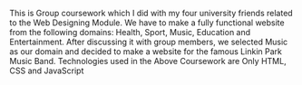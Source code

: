 This is Group coursework which I did with my four university friends related to the Web Designing Module.
We have to make a fully functional website from the following domains: Health, Sport, Music, Education and Entertainment.
After discussing it with group members, we selected Music as our domain and decided to make a website for the famous Linkin Park Music Band.
Technologies used in the Above Coursework are Only HTML, CSS and JavaScript
